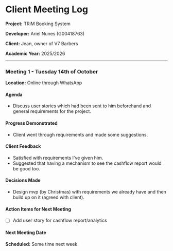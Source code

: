 # Client Meeting Log

**Project:** TRiM Booking System

**Developer:** Ariel Nunes (G00418763)

**Client:** Jean, owner of V7 Barbers

**Academic Year:** 2025/2026

---

### Meeting 1 - Tuesday 14th of October
**Location:** Online through WhatsApp

#### Agenda
- Discuss user stories which had been sent to him beforehand and general requirements for the project.

#### Progress Demonstrated
- Client went through requirements and made some suggestions.

#### Client Feedback
- Satisfied with requirements I've given him.
- Suggested that having a mechanism to see the cashflow report would be good too.

#### Decisions Made
- Design mvp (by Christmas) with requirements we already have and then build up on it (agreed with client).

#### Action Items for Next Meeting
- [ ] Add user story for cashflow report/analytics

#### Next Meeting Date
**Scheduled:** Some time next week.